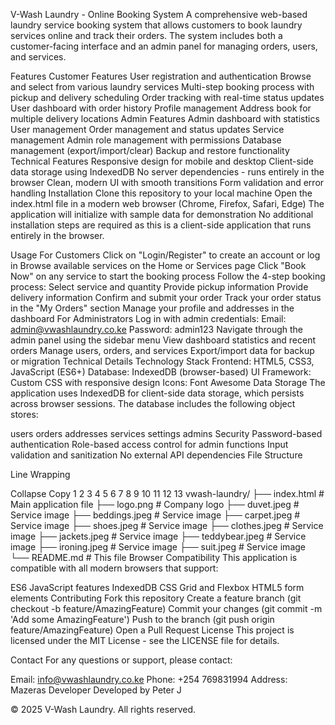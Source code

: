 V-Wash Laundry - Online Booking System
A comprehensive web-based laundry service booking system that allows customers to book laundry services online and track their orders. The system includes both a customer-facing interface and an admin panel for managing orders, users, and services.

Features
Customer Features
User registration and authentication
Browse and select from various laundry services
Multi-step booking process with pickup and delivery scheduling
Order tracking with real-time status updates
User dashboard with order history
Profile management
Address book for multiple delivery locations
Admin Features
Admin dashboard with statistics
User management
Order management and status updates
Service management
Admin role management with permissions
Database management (export/import/clear)
Backup and restore functionality
Technical Features
Responsive design for mobile and desktop
Client-side data storage using IndexedDB
No server dependencies - runs entirely in the browser
Clean, modern UI with smooth transitions
Form validation and error handling
Installation
Clone this repository to your local machine
Open the index.html file in a modern web browser (Chrome, Firefox, Safari, Edge)
The application will initialize with sample data for demonstration
No additional installation steps are required as this is a client-side application that runs entirely in the browser.

Usage
For Customers
Click on "Login/Register" to create an account or log in
Browse available services on the Home or Services page
Click "Book Now" on any service to start the booking process
Follow the 4-step booking process:
Select service and quantity
Provide pickup information
Provide delivery information
Confirm and submit your order
Track your order status in the "My Orders" section
Manage your profile and addresses in the dashboard
For Administrators
Log in with admin credentials:
Email: admin@vwashlaundry.co.ke
Password: admin123
Navigate through the admin panel using the sidebar menu
View dashboard statistics and recent orders
Manage users, orders, and services
Export/import data for backup or migration
Technical Details
Technology Stack
Frontend: HTML5, CSS3, JavaScript (ES6+)
Database: IndexedDB (browser-based)
UI Framework: Custom CSS with responsive design
Icons: Font Awesome
Data Storage
The application uses IndexedDB for client-side data storage, which persists across browser sessions. The database includes the following object stores:

users
orders
addresses
services
settings
admins
Security
Password-based authentication
Role-based access control for admin functions
Input validation and sanitization
No external API dependencies
File Structure

Line Wrapping

Collapse
Copy
1
2
3
4
5
6
7
8
9
10
11
12
13
vwash-laundry/
├── index.html          # Main application file
├── logo.png            # Company logo
├── duvet.jpeg          # Service image
├── beddings.jpeg       # Service image
├── carpet.jpeg         # Service image
├── shoes.jpeg          # Service image
├── clothes.jpeg        # Service image
├── jackets.jpeg        # Service image
├── teddybear.jpeg      # Service image
├── ironing.jpeg        # Service image
├── suit.jpeg           # Service image
└── README.md           # This file
Browser Compatibility
This application is compatible with all modern browsers that support:

ES6 JavaScript features
IndexedDB
CSS Grid and Flexbox
HTML5 form elements
Contributing
Fork this repository
Create a feature branch (git checkout -b feature/AmazingFeature)
Commit your changes (git commit -m 'Add some AmazingFeature')
Push to the branch (git push origin feature/AmazingFeature)
Open a Pull Request
License
This project is licensed under the MIT License - see the LICENSE file for details.

Contact
For any questions or support, please contact:

Email: info@vwashlaundry.co.ke
Phone: +254 769831994
Address: Mazeras
Developer
Developed by Peter J

© 2025 V-Wash Laundry. All rights reserved.
